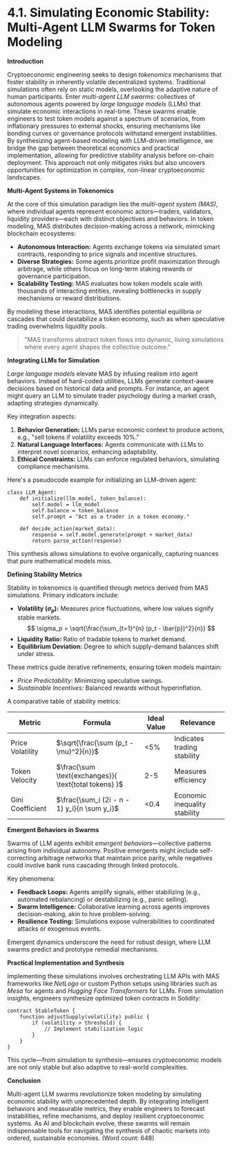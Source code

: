# 4.1. Simulating Economic Stability: Multi-Agent LLM Swarms for Token Modeling

**Introduction**

Cryptoeconomic engineering seeks to design *tokenomics* mechanisms that foster stability in inherently volatile decentralized systems. Traditional simulations often rely on static models, overlooking the adaptive nature of human participants. Enter *multi-agent LLM swarms*: collectives of autonomous agents powered by *large language models* (LLMs) that simulate economic interactions in real-time. These swarms enable engineers to test token models against a spectrum of scenarios, from inflationary pressures to external shocks, ensuring mechanisms like bonding curves or governance protocols withstand emergent instabilities. By synthesizing agent-based modeling with LLM-driven intelligence, we bridge the gap between theoretical economics and practical implementation, allowing for predictive stability analysis before on-chain deployment. This approach not only mitigates risks but also uncovers opportunities for optimization in complex, non-linear cryptoeconomic landscapes.

**Multi-Agent Systems in Tokenomics**

At the core of this simulation paradigm lies the *multi-agent system (MAS)*, where individual agents represent economic actors—traders, validators, liquidity providers—each with distinct objectives and behaviors. In token modeling, MAS distributes decision-making across a network, mimicking blockchain ecosystems:

- **Autonomous Interaction:** Agents exchange tokens via simulated smart contracts, responding to price signals and incentive structures.
- **Diverse Strategies:** Some agents prioritize profit maximization through arbitrage, while others focus on long-term staking rewards or governance participation.
- **Scalability Testing:** MAS evaluates how token models scale with thousands of interacting entities, revealing bottlenecks in supply mechanisms or reward distributions.

By modeling these interactions, MAS identifies potential equilibria or cascades that could destabilize a token economy, such as when speculative trading overwhelms liquidity pools.

> "MAS transforms abstract token flows into dynamic, living simulations where every agent shapes the collective outcome."

**Integrating LLMs for Simulation**

*Large language models* elevate MAS by infusing realism into agent behaviors. Instead of hard-coded utilities, LLMs generate context-aware decisions based on historical data and prompts. For instance, an agent might query an LLM to simulate trader psychology during a market crash, adapting strategies dynamically.

Key integration aspects:
1. **Behavior Generation:** LLMs parse economic context to produce actions, e.g., "sell tokens if volatility exceeds 10%."
2. **Natural Language Interfaces:** Agents communicate with LLMs to interpret novel scenarios, enhancing adaptability.
3. **Ethical Constraints:** LLMs can enforce regulated behaviors, simulating compliance mechanisms.

Here's a pseudocode example for initializing an LLM-driven agent:

```pseudocode
class LLM_Agent:
    def initialize(llm_model, token_balance):
        self.model = llm_model
        self.balance = token_balance
        self.prompt = "Act as a trader in a token economy."

    def decide_action(market_data):
        response = self.model.generate(prompt + market_data)
        return parse_action(response)
```

This synthesis allows simulations to evolve organically, capturing nuances that pure mathematical models miss.

**Defining Stability Metrics**

Stability in tokenomics is quantified through metrics derived from MAS simulations. Primary indicators include:

- **Volatility ($\sigma_p$):** Measures price fluctuations, where low values signify stable markets.
  $$
  \sigma_p = \sqrt{\frac{\sum_{t=1}^{n} (p_t - \bar{p})^2}{n}}
  $$
- **Liquidity Ratio:** Ratio of tradable tokens to market demand.
- **Equilibrium Deviation:** Degree to which supply-demand balances shift under stress.

These metrics guide iterative refinements, ensuring token models maintain:
* *Price Predictability:* Minimizing speculative swings.
* *Sustainable Incentives:* Balanced rewards without hyperinflation.

A comparative table of stability metrics:

| Metric | Formula | Ideal Value | Relevance |
|--------|---------|-------------|-----------|
| Price Volatility | $\sqrt{\frac{\sum (p_t - \mu)^2}{n}}$ | <5% | Indicates trading stability |
| Token Velocity | $\frac{\sum \text{exchanges}}{ \text{total tokens} }$ | 2-5 | Measures efficiency |
| Gini Coefficient | $\frac{\sum_i (2i - n - 1) y_i}{n \sum y_i}$ | <0.4 | Economic inequality stability |

**Emergent Behaviors in Swarms**

Swarms of LLM agents exhibit *emergent behaviors*—collective patterns arising from individual autonomy. Positive emergents might include self-correcting arbitrage networks that maintain price parity, while negatives could involve bank runs cascading through linked protocols.

Key phenomena:
- **Feedback Loops:** Agents amplify signals, either stabilizing (e.g., automated rebalancing) or destabilizing (e.g., panic selling).
- **Swarm Intelligence:** Collaborative learning across agents improves decision-making, akin to hive problem-solving.
- **Resilience Testing:** Simulations expose vulnerabilities to coordinated attacks or exogenous events.

Emergent dynamics underscore the need for robust design, where LLM swarms predict and prototype remedial mechanisms.

**Practical Implementation and Synthesis**

Implementing these simulations involves orchestrating LLM APIs with MAS frameworks like *NetLogo* or custom Python setups using libraries such as *Mesa* for agents and *Hugging Face Transformers* for LLMs. From simulation insights, engineers synthesize optimized token contracts in Solidity:

```solidity
contract StableToken {
    function adjustSupply(volatility) public {
        if (volatility > threshold) {
            // Implement stabilization logic
        }
    }
}
```

This cycle—from simulation to synthesis—ensures cryptoeconomic models are not only stable but also adaptive to real-world complexities.

**Conclusion**

Multi-agent LLM swarms revolutionize token modeling by simulating economic stability with unprecedented depth. By integrating intelligent behaviors and measurable metrics, they enable engineers to forecast instabilities, refine mechanisms, and deploy resilient cryptoeconomic systems. As AI and blockchain evolve, these swarms will remain indispensable tools for navigating the synthesis of chaotic markets into ordered, sustainable economies. (Word count: 648)